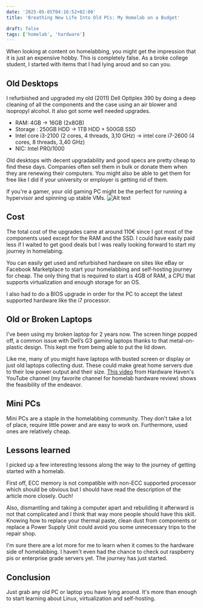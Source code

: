 ```yaml
---
date: '2025-05-05T04:16:52+02:00'
title: 'Breathing New Life Into Old PCs: My Homelab on a Budget'

draft: false
tags: ['homelab', 'hardware']
---
```

When looking at content on homelabbing, you might get the impression that it is just an expensive hobby. This is completely false. As a broke college student, I started with items that I had lying aroud and so can you.

## Old Desktops
I refurbished and upgraded my old (2011) Dell Optiplex 390 by doing a deep cleaning of all the components and the case using an air blower and isopropyl alcohol. It also got some well needed upgrades.
- RAM: 4GB -> 16GB (2x8GB)
- Storage : 250GB HDD -> 1TB HDD + 500GB SSD
- Intel core i3-2100 (2 cores, 4 threads, 3,10 GHz) -> intel core i7-2600 (4 cores, 8 threads, 3,40 GHz)
- NIC: Intel PRO/1000

Old desktops with decent upgradability and good specs are pretty cheap to find these days. Companies often sell them in bulk or donate them when they are renewing their computers. You might also be able to get them for free like I did if your university or employer is getting rid of them.

If you're a gamer, your old gaming PC might be the perfect for running a hypervisor and spinning up stable VMs.
![Alt text](OriginalJPG.avif "Dell Optiplex 390 different form factors")

## Cost
The total cost of the upgrades came at around 110€ since I got most of the components used except for the RAM and the SSD. I could have easily paid less if I waited to get good deals but I was really looking forward to start my journey in homelabing.

You can easily get used and refurbished hardware on sites like eBay or Facebook Marketplace to start your homelabbing and self-hosting journey for cheap. The only thing that is required to start is 4GB of RAM, a CPU that supports virtualization and enough storage for an OS.

I also had to do a BIOS upgrade in order for the PC to accept the latest supported hardware like the i7 processor.

## Old or Broken Laptops
I've been using my broken laptop for 2 years now. The screen hinge popped off, a common issue with Dell’s G3 gaming laptops thanks to that metal-on-plastic design. This kept me from being able to put the lid down.

Like me, many of you might have laptops with busted screen or display or just old laptops collecting dust. These could make great home servers due to their low power output and their size. [This video](https://www.youtube.com/watch?v=CIBmVXteOcI) from Hardware Haven's YouTube channel (my favorite channel for homelab hardware review) shows the feasibility of the endeavor.

## Mini PCs
Mini PCs are a staple in the homelabbing community. They don't take a lot of place, require little power and are easy to work on. Furthermore, used ones are relatively cheap. 

## Lessons learned
I picked up a few interesting lessons along the way to the journey of getting started with a homelab.

First off, ECC memory is not compatible with non-ECC supported processor which should be obvious but I should have read the description of the article more closely. Ouch!

Also, dismantling and taking a computer apart and rebuilding it afterward is not that complicated and I think that way more people should have this skill. Knowing how to replace your thermal paste, clean dust from components or replace a Power Supply Unit could avoid you some unnecessary trips to the repair shop.

I'm sure there are a lot more for me to learn when it comes to the hardware side of homelabbing. I haven't even had the chance to check out raspberry pis or enterprise grade servers yet. The journey has just started.

## Conclusion
Just grab any old PC or laptop you have lying around. It's more than enough to start learning about Linux, virtualization and self-hosting.
